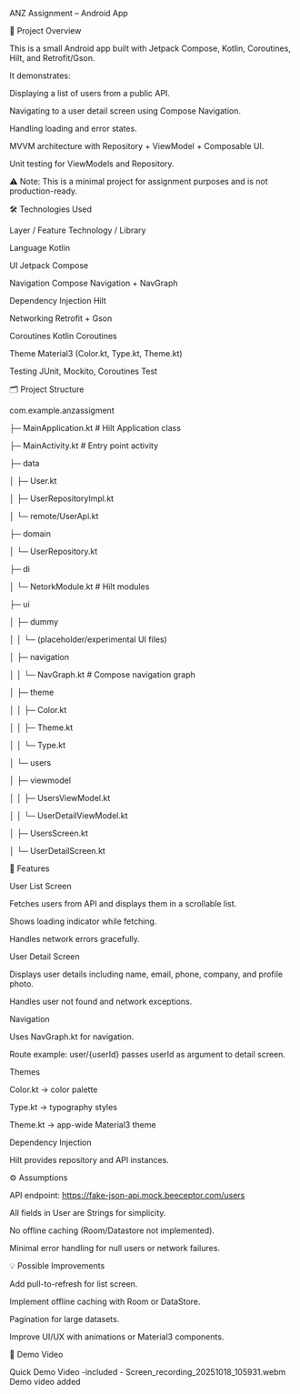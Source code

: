 ANZ Assignment – Android App

📌 Project Overview



This is a small Android app built with Jetpack Compose, Kotlin, Coroutines, Hilt, and Retrofit/Gson.



It demonstrates:



Displaying a list of users from a public API.



Navigating to a user detail screen using Compose Navigation.



Handling loading and error states.



MVVM architecture with Repository + ViewModel + Composable UI.



Unit testing for ViewModels and Repository.



⚠️ Note: This is a minimal project for assignment purposes and is not production-ready.



🛠 Technologies Used

Layer / Feature	Technology / Library

Language	Kotlin

UI	Jetpack Compose

Navigation	Compose Navigation + NavGraph

Dependency Injection	Hilt

Networking	Retrofit + Gson

Coroutines	Kotlin Coroutines

Theme	Material3 (Color.kt, Type.kt, Theme.kt)

Testing	JUnit, Mockito, Coroutines Test

🗂 Project Structure

com.example.anzassigment

├─ MainApplication.kt                   # Hilt Application class

├─ MainActivity.kt                      # Entry point activity

├─ data

│  ├─ User.kt

│  ├─ UserRepositoryImpl.kt

│  └─ remote/UserApi.kt

├─ domain

│  └─ UserRepository.kt

├─ di

│  └─ NetorkModule.kt                      # Hilt modules

├─ ui

│  ├─ dummy

│  │  └─ (placeholder/experimental UI files)

│  ├─ navigation

│  │  └─ NavGraph.kt                    # Compose navigation graph

│  ├─ theme

│  │  ├─ Color.kt

│  │  ├─ Theme.kt

│  │  └─ Type.kt

│  └─ users

│     ├─ viewmodel

│     │  ├─ UsersViewModel.kt

│     │  └─ UserDetailViewModel.kt

│     ├─ UsersScreen.kt

│     └─ UserDetailScreen.kt



📱 Features



User List Screen



Fetches users from API and displays them in a scrollable list.



Shows loading indicator while fetching.



Handles network errors gracefully.



User Detail Screen



Displays user details including name, email, phone, company, and profile photo.



Handles user not found and network exceptions.



Navigation



Uses NavGraph.kt for navigation.



Route example: user/{userId} passes userId as argument to detail screen.



Themes



Color.kt → color palette



Type.kt → typography styles



Theme.kt → app-wide Material3 theme



Dependency Injection



Hilt provides repository and API instances.



⚙️ Assumptions



API endpoint: https://fake-json-api.mock.beeceptor.com/users



All fields in User are Strings for simplicity.



No offline caching (Room/Datastore not implemented).



Minimal error handling for null users or network failures.



💡 Possible Improvements



Add pull-to-refresh for list screen.



Implement offline caching with Room or DataStore.



Pagination for large datasets.



Improve UI/UX with animations or Material3 components.







🎥 Demo Video



Quick Demo Video -included -  Screen_recording_20251018_105931.webm
Demo video added

